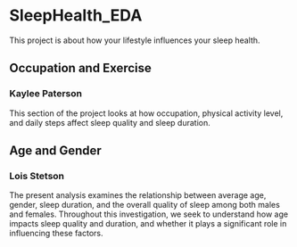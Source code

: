 # SleepHealth_EDA
This project is about how your lifestyle influences your sleep health.

## Occupation and Exercise
### Kaylee Paterson
This section of the project looks at how occupation, physical activity level, and daily steps affect sleep quality and sleep duration.


## Age and Gender 
### Lois Stetson
The present analysis examines the relationship between average age, gender, sleep duration, and the overall quality of sleep among both males and females. Throughout this investigation, we seek to understand how age impacts sleep quality and duration, and whether it plays a significant role in influencing these factors.
